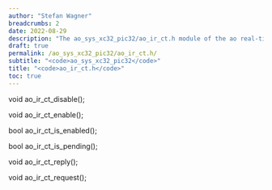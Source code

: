 ```yaml
---
author: "Stefan Wagner"
breadcrumbs: 2
date: 2022-08-29
description: "The ao_sys_xc32_pic32/ao_ir_ct.h module of the ao real-time operating system."
draft: true
permalink: /ao_sys_xc32_pic32/ao_ir_ct.h/ 
subtitle: "<code>ao_sys_xc32_pic32</code>"
title: "<code>ao_ir_ct.h</code>"
toc: true
---
```


void    ao_ir_ct_disable();

void    ao_ir_ct_enable();

bool    ao_ir_ct_is_enabled();

bool    ao_ir_ct_is_pending();

void    ao_ir_ct_reply();

void    ao_ir_ct_request();


